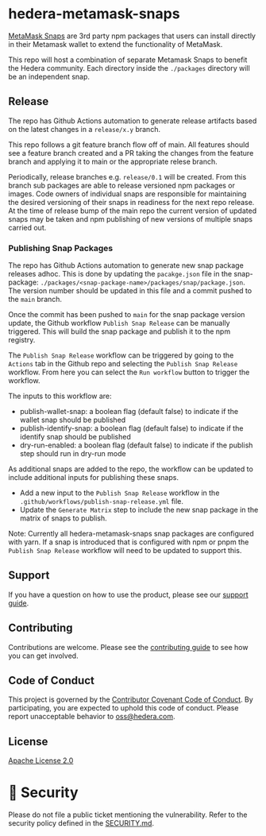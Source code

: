 # hedera-metamask-snaps

[MetaMask Snaps](https://support.metamask.io/hc/en-us/articles/18377120661019-Getting-started-with-MetaMask-Snaps) are 3rd party npm packages that users can install directly in their Metamask wallet to extend the functionality of MetaMask.

This repo will host a combination of separate Metamask Snaps to benefit the Hedera community.
Each directory inside the `./packages` directory will be an independent snap.

## Release

The repo has Github Actions automation to generate release artifacts based on the latest changes in a `release/x.y` branch.

This repo follows a git feature branch flow off of main.
All features should see a feature branch created and a PR taking the changes from the feature branch and applying it to main or the appropriate relese branch.

Periodically, release branches e.g. `release/0.1` will be created. From this branch sub packages are able to release versioned npm packages or images.
Code owners of individual snaps are responsible for maintaining the desired versioning of their snaps in readiness for the next repo release.
At the time of release bump of the main repo the current version of updated snaps may be taken and npm publishing of new versions of multiple snaps carried out.

### Publishing Snap Packages

The repo has Github Actions automation to generate new snap package releases adhoc. This is done by updating the `pacakge.json` file in the snap-package:
`./packages/<snap-package-name>/packages/snap/package.json`. The version number should be updated in this file and a commit pushed to the `main` branch.

Once the commit has been pushed to `main` for the snap package version update, the Github workflow `Publish Snap Release` can be manually triggered.
This will build the snap package and publish it to the npm registry.

The `Publish Snap Release` workflow can be triggered by going to the `Actions` tab in the Github repo and selecting the `Publish Snap Release` workflow. 
From here you can select the `Run workflow` button to trigger the workflow. 

The inputs to this workflow are:

- publish-wallet-snap: a boolean flag (default false) to indicate if the wallet snap should be published
- publish-identify-snap: a boolean flag (default false) to indicate if the identify snap should be published
- dry-run-enabled: a boolean flag (default false) to indicate if the publish step should run in dry-run mode

As additional snaps are added to the repo, the workflow can be updated to include additional inputs for publishing these snaps.

- Add a new input to the `Publish Snap Release` workflow in the `.github/workflows/publish-snap-release.yml` file.
- Update the `Generate Matrix` step to include the new snap package in the matrix of snaps to publish.

Note: Currently all hedera-metamask-snaps snap packages are configured with yarn. If a snap is introduced that is configured with
npm or pnpm the `Publish Snap Release` workflow will need to be updated to support this.

## Support

If you have a question on how to use the product, please see our
[support guide](https://github.com/hashgraph/.github/blob/main/SUPPORT.md).

## Contributing

Contributions are welcome. Please see the
[contributing guide](https://github.com/hashgraph/.github/blob/main/CONTRIBUTING.md)
to see how you can get involved.

## Code of Conduct

This project is governed by the
[Contributor Covenant Code of Conduct](https://github.com/hashgraph/.github/blob/main/CODE_OF_CONDUCT.md). By
participating, you are expected to uphold this code of conduct. Please report unacceptable behavior
to [oss@hedera.com](mailto:oss@hedera.com).

## License

[Apache License 2.0](LICENSE)

# 🔐 Security

Please do not file a public ticket mentioning the vulnerability. Refer to the security policy defined in the [SECURITY.md](https://github.com/hashgraph/hedera-sourcify/blob/main/SECURITY.md).
